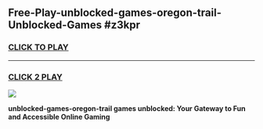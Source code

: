 
## Free-Play-unblocked-games-oregon-trail-Unblocked-Games #z3kpr
<h3>
<a href="https://news.freeplayer.one?title=unblocked-games-oregon-trail&ref=8M">CLICK TO PLAY</a></h3>
<hr>

<h3>
<a href="https://news.freeplayer.one?title=unblocked-games-oregon-trail&ref=8M">CLICK 2 PLAY</a>
  
</h3>

<a href="https://news.freeplayer.one?title=unblocked-games-oregon-trail&ref=8M"><img src="https://clearcache.store/games.png"></a>


**unblocked-games-oregon-trail games unblocked: Your Gateway to Fun and Accessible Online Gaming**
